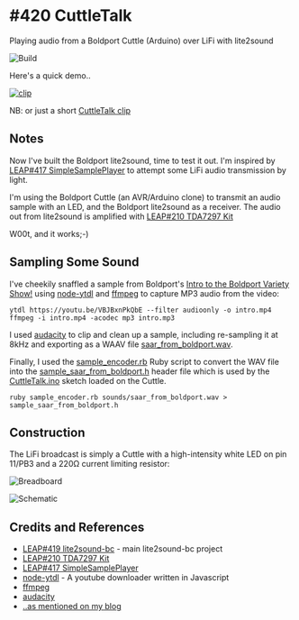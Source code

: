 # #420 CuttleTalk

Playing audio from a Boldport Cuttle (Arduino) over LiFi with lite2sound

![Build](./assets/CuttleTalk_build.jpg?raw=true)

Here's a quick demo..

[![clip](https://img.youtube.com/vi/D7n0T0xKA2Y/0.jpg)](https://www.youtube.com/watch?v=D7n0T0xKA2Y)

NB: or just a short [CuttleTalk clip](https://youtu.be/jYx-Odu2f3g)

## Notes

Now I've built the Boldport lite2sound, time to test it out.
I'm inspired by
[LEAP#417 SimpleSamplePlayer](../../../playground/Audio/SimpleSamplePlayer)
to attempt some LiFi audio transmission by light.

I'm using the Boldport Cuttle (an AVR/Arduino clone) to transmit an audio sample with an LED,
and the Boldport lite2sound as a receiver. The audio out from lite2sound is amplified with
[LEAP#210 TDA7297 Kit](../../../Electronics101/AudioAmps/TDA7297Kit)

W00t, and it works;-)

## Sampling Some Sound

I've cheekily snaffled a sample from Boldport's [Intro to the Boldport Variety Show!](https://youtu.be/VBJBxnPkQbE)
using [node-ytdl](https://www.npmjs.com/package/ytdl) and [ffmpeg](https://www.ffmpeg.org/) to
capture MP3 audio from the video:


    ytdl https://youtu.be/VBJBxnPkQbE --filter audioonly -o intro.mp4
    ffmpeg -i intro.mp4 -acodec mp3 intro.mp3

I used [audacity](https://www.audacityteam.org/) to clip and clean up a sample,
including re-sampling it at 8kHz and exporting as a WAAV file [saar_from_boldport.wav](./sounds/saar_from_boldport.wav).

Finally, I used the [sample_encoder.rb](../../../playground/Audio/SimpleSamplePlayer/encoder/sample_encoder.rb) Ruby script
to convert the WAV file into the
[sample_saar_from_boldport.h](./sample_saar_from_boldport.h) header file
which is used by the [CuttleTalk.ino](./CuttleTalk.ino) sketch loaded on the Cuttle.

    ruby sample_encoder.rb sounds/saar_from_boldport.wav > sample_saar_from_boldport.h


## Construction

The LiFi broadcast is simply a Cuttle with a high-intensity white LED on pin 11/PB3 and a 220Ω current limiting resistor:

![Breadboard](./assets/CuttleTalk_bb.jpg?raw=true)

![Schematic](./assets/CuttleTalk_schematic.jpg?raw=true)

## Credits and References
* [LEAP#419 lite2sound-bc](../) - main lite2sound-bc project
* [LEAP#210 TDA7297 Kit](../../../Electronics101/AudioAmps/TDA7297Kit)
* [LEAP#417 SimpleSamplePlayer](../../../playground/Audio/SimpleSamplePlayer)
* [node-ytdl](https://www.npmjs.com/package/ytdl) - A youtube downloader written in Javascript
* [ffmpeg](https://www.ffmpeg.org/)
* [audacity](https://www.audacityteam.org/)
* [..as mentioned on my blog](https://blog.tardate.com/2018/10/leap420-cuttletalk-audio-over-lifi.html)
